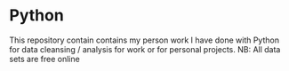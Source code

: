 # Python
This repository contain contains my person work I have done with Python for data cleansing / analysis for work or for personal projects. NB: All data sets are free online

